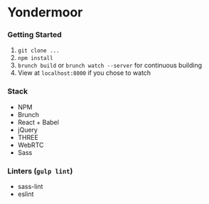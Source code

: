 # Yondermoor

### Getting Started

1. `git clone ...`
2. `npm install`
3. `brunch build` or `brunch watch --server` for continuous building
4. View at `localhost:8000` if you chose to watch

### Stack

* NPM
* Brunch
* React + Babel
* jQuery
* THREE
* WebRTC
* Sass

### Linters (`gulp lint`)

* sass-lint
* eslint